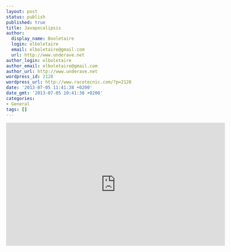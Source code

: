 ```yaml
---
layout: post
status: publish
published: true
title: Javapocalipsis
author:
  display_name: Booletaire
  login: elboletaire
  email: elboletaire@gmail.com
  url: http://www.underave.net
author_login: elboletaire
author_email: elboletaire@gmail.com
author_url: http://www.underave.net
wordpress_id: 2128
wordpress_url: http://www.racotecnic.com/?p=2128
date: '2013-07-05 11:41:38 +0200'
date_gmt: '2013-07-05 10:41:38 +0200'
categories:
- General
tags: []
---
```

<p><iframe src="http://www.youtube.com/embed/E3418SeWZfQ" height="337" width="600" allowfullscreen="" frameborder="0"></iframe></p>
